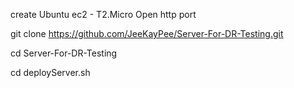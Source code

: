 
create Ubuntu ec2 - T2.Micro
Open http port

git clone https://github.com/JeeKayPee/Server-For-DR-Testing.git

cd Server-For-DR-Testing

cd deployServer.sh
